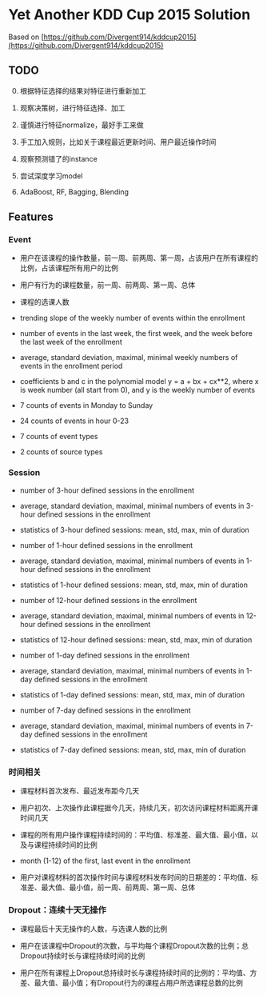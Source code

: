 # Yet Another KDD Cup 2015 Solution


Based on [https://github.com/Divergent914/kddcup2015](https://github.com/Divergent914/kddcup2015)


## TODO

0. 根据特征选择的结果对特征进行重新加工

1. 观察决策树，进行特征选择、加工

2. 谨慎进行特征normalize，最好手工来做

2. 手工加入规则，比如关于课程最近更新时间、用户最近操作时间

3. 观察预测错了的instance

4. 尝试深度学习model

5. AdaBoost, RF, Bagging, Blending


## Features

### Event

+ 用户在该课程的操作数量，前一周、前两周、第一周，占该用户在所有课程的比例，占该课程所有用户的比例

+ 用户有行为的课程数量，前一周、前两周、第一周、总体

+ 课程的选课人数

+ trending slope of the weekly number of events within the enrollment

+ number of events in the last week, the first week, and the week before the
last week of the enrollment

+ average, standard deviation, maximal, minimal weekly numbers of events
in the enrollment period

+ coefficients b and c in the polynomial model y = a + bx + cx**2, where x
is week number (all start from 0), and y is the weekly number of events

+ 7 counts of events in Monday to Sunday

+ 24 counts of events in hour 0-23

+ 7 counts of event types

+ 2 counts of source types


### Session

+ number of 3-hour defined sessions in the enrollment

+ average, standard deviation, maximal, minimal numbers of events in 3-hour
defined sessions in the enrollment

+ statistics of 3-hour defined sessions: mean, std, max, min of duration

+ number of 1-hour defined sessions in the enrollment

+ average, standard deviation, maximal, minimal numbers of events in 1-hour
defined sessions in the enrollment

+ statistics of 1-hour defined sessions: mean, std, max, min of duration

+ number of 12-hour defined sessions in the enrollment

+ average, standard deviation, maximal, minimal numbers of events in 12-hour
defined sessions in the enrollment

+ statistics of 12-hour defined sessions: mean, std, max, min of duration

+ number of 1-day defined sessions in the enrollment

+ average, standard deviation, maximal, minimal numbers of events in 1-day
defined sessions in the enrollment

+ statistics of 1-day defined sessions: mean, std, max, min of duration

+ number of 7-day defined sessions in the enrollment

+ average, standard deviation, maximal, minimal numbers of events in 7-day
defined sessions in the enrollment

+ statistics of 7-day defined sessions: mean, std, max, min of duration


### 时间相关

+ 课程材料首次发布、最近发布距今几天

+ 用户初次、上次操作此课程据今几天，持续几天，初次访问课程材料距离开课时间几天

+ 课程的所有用户操作课程持续时间的：平均值、标准差、最大值、最小值，以及与课程持续时间的比例

+ month (1-12) of the first, last event in the enrollment

+ 用户对课程材料的首次操作时间与课程材料发布时间的日期差的：平均值、标准差、最大值、最小值，前一周、前两周、第一周、总体


### Dropout：连续十天无操作

+ 课程最后十天无操作的人数，与选课人数的比例

+ 用户在该课程中Dropout的次数，与平均每个课程Dropout次数的比例；总Dropout持续时长与课程持续时间的比例

+ 用户在所有课程上Dropout总持续时长与课程持续时间的比例的：平均值、方差、最大值、最小值；有Dropout行为的课程占用户所选课程总数的比例
